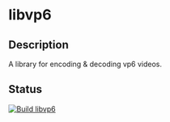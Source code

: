 # libvp6

## Description

A library for encoding & decoding vp6 videos.

## Status

[![Build libvp6](https://github.com/feliwir/libvp6/actions/workflows/ci.yml/badge.svg)](https://github.com/feliwir/libvp6/actions/workflows/ci.yml)
